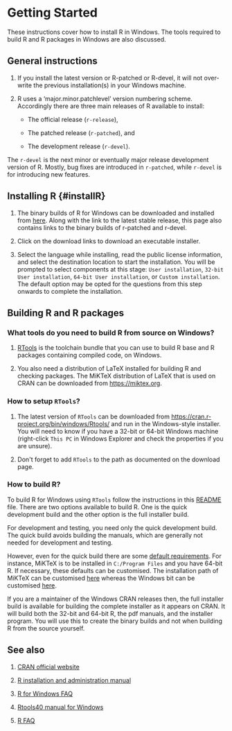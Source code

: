 # Getting Started 

These instructions cover how to install R in Windows. The tools required to build R and R packages in Windows are also discussed.

## General instructions

1. If you install the latest version or R-patched or R-devel, it will not over-write the previous installation(s) in your Windows machine.

2. R uses a ‘major.minor.patchlevel’ version numbering scheme. Accordingly there are three main releases of R available to install:

   * The official release (`r-release`), 

   * The patched release (`r-patched`), and

   * The development release (`r-devel`). 

The `r-devel` is the next minor or eventually major release development version of R. Mostly, bug fixes are introduced in `r-patched`, while `r-devel` is for introducing new features.

## Installing R {#installR}

1. The binary builds of R for Windows can be downloaded and installed from [here](https://cran.r-project.org/bin/windows/base/). Along with the link to the latest stable release, this page also contains links to the binary builds of r-patched and r-devel. 

2. Click on the download links to download an executable installer.

3. Select the language while installing, read the public license information, and select the destination location to start the installation. You will be prompted to select components at this stage: `User installation`, `32-bit User installation`, `64-bit User installation`, or `Custom installation`. The default option may be opted for the questions from this step onwards to complete the installation. 

## Building R and R packages

### What tools do you need to build R from source on Windows?

1. [RTools](https://github.com/r-windows/docs/blob/master/faq.md#what-is-rtools) is the toolchain bundle that you can use to build R base and R packages containing compiled code, on Windows.

2. You also need a distribution of LaTeX installed for building R and checking packages. The MiKTeX distribution of LaTeX that is used on CRAN can be downloaded from https://miktex.org.

### How to setup `RTools`?

1. The latest version of `RTools` can be downloaded from https://cran.r-project.org/bin/windows/Rtools/ and run in the Windows-style installer. You will need to know if you have a 32-bit or 64-bit Windows machine (right-click `This PC` in Windows Explorer and check the properties if you are unsure).

2. Don't forget to add `RTools` to the path as documented on the download page.

### How to build R?

To build R for Windows using `RTools` follow the instructions in this [README](https://github.com/r-windows/r-base#readme) file. There are two options available to build R. One is the quick development build and the other option is the full installer build.

For development and testing, you need only the quick development build. The quick build avoids building the manuals, which are generally not needed for development and testing. 

However, even for the quick build there are some [default requirements](https://github.com/r-windows/r-base/blob/master/quick-build.sh). For instance, MiKTeX is to be installed in `C:/Program Files` and you have 64-bit R. If necessary, these defaults can be customised. The installation path of MiKTeX can be customised [here](https://github.com/r-windows/r-base/blob/50a229fc76c50a5fb42c0daa367466aaf2318171/quick-build.sh#L13) whereas the Windows bit can be customised [here](https://github.com/r-windows/r-base/blob/50a229fc76c50a5fb42c0daa367466aaf2318171/quick-build.sh#L6).

If you are a maintainer of the Windows CRAN releases then, the full installer build is available for building the complete installer as it appears on CRAN. It will build both the 32-bit and 64-bit R, the pdf manuals, and the installer program. You will use this to create the binary builds and not when building R from the source yourself.

## See also

1. [CRAN official website](https://cran.r-project.org)

2. [R installation and administration manual](https://cran.r-project.org/doc/manuals/r-patched/R-admin.html)

3. [R for Windows FAQ](https://cran.r-project.org/bin/windows/base/rw-FAQ.html)

4. [Rtools40 manual for Windows](https://cran.r-project.org/bin/windows/Rtools/)

5. [R FAQ](https://cran.r-project.org/doc/FAQ/R-FAQ.html)
